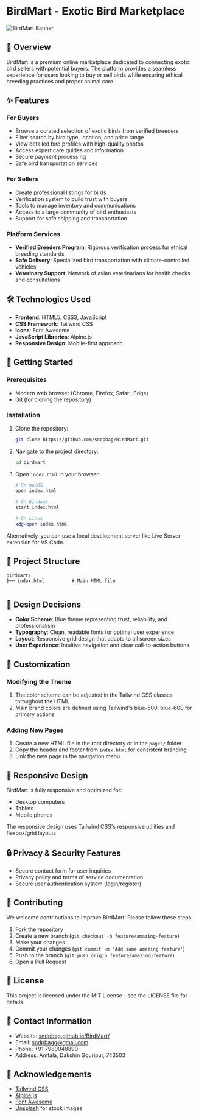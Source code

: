 # BirdMart - Exotic Bird Marketplace

![BirdMart Banner](./asset/web.png)

## 🦜 Overview

BirdMart is a premium online marketplace dedicated to connecting exotic bird sellers with potential buyers. The platform provides a seamless experience for users looking to buy or sell birds while ensuring ethical breeding practices and proper animal care.

## ✨ Features

### For Buyers
- Browse a curated selection of exotic birds from verified breeders
- Filter search by bird type, location, and price range
- View detailed bird profiles with high-quality photos
- Access expert care guides and information
- Secure payment processing
- Safe bird transportation services

### For Sellers
- Create professional listings for birds
- Verification system to build trust with buyers
- Tools to manage inventory and communications
- Access to a large community of bird enthusiasts
- Support for safe shipping and transportation

### Platform Services
- **Verified Breeders Program**: Rigorous verification process for ethical breeding standards
- **Safe Delivery**: Specialized bird transportation with climate-controlled vehicles
- **Veterinary Support**: Network of avian veterinarians for health checks and consultations

## 🛠️ Technologies Used

- **Frontend**: HTML5, CSS3, JavaScript
- **CSS Framework**: Tailwind CSS
- **Icons**: Font Awesome
- **JavaScript Libraries**: Alpine.js
- **Responsive Design**: Mobile-first approach

## 🚀 Getting Started

### Prerequisites
- Modern web browser (Chrome, Firefox, Safari, Edge)
- Git (for cloning the repository)

### Installation

1. Clone the repository:
   ```bash
   git clone https://github.com/sndpbag/BirdMart.git
   ```

2. Navigate to the project directory:
   ```bash
   cd birdmart
   ```

3. Open `index.html` in your browser:
   ```bash
   # On macOS
   open index.html
   
   # On Windows
   start index.html
   
   # On Linux
   xdg-open index.html
   ```

Alternatively, you can use a local development server like Live Server extension for VS Code.

## 📝 Project Structure

```
birdmart/
├── index.html          # Main HTML file
 
```

## 🎨 Design Decisions

- **Color Scheme**: Blue theme representing trust, reliability, and professionalism
- **Typography**: Clean, readable fonts for optimal user experience
- **Layout**: Responsive grid design that adapts to all screen sizes
- **User Experience**: Intuitive navigation and clear call-to-action buttons

## 🔧 Customization

### Modifying the Theme
1. The color scheme can be adjusted in the Tailwind CSS classes throughout the HTML
2. Main brand colors are defined using Tailwind's blue-500, blue-600 for primary actions

### Adding New Pages
1. Create a new HTML file in the root directory or in the `pages/` folder
2. Copy the header and footer from `index.html` for consistent branding
3. Link the new page in the navigation menu

## 📱 Responsive Design

BirdMart is fully responsive and optimized for:
- Desktop computers
- Tablets
- Mobile phones

The responsive design uses Tailwind CSS's responsive utilities and flexbox/grid layouts.

## 🔒 Privacy & Security Features

- Secure contact form for user inquiries
- Privacy policy and terms of service documentation
- Secure user authentication system (login/register)

## 🤝 Contributing

We welcome contributions to improve BirdMart! Please follow these steps:

1. Fork the repository
2. Create a new branch (`git checkout -b feature/amazing-feature`)
3. Make your changes
4. Commit your changes (`git commit -m 'Add some amazing feature'`)
5. Push to the branch (`git push origin feature/amazing-feature`)
6. Open a Pull Request

## 📄 License

This project is licensed under the MIT License - see the LICENSE file for details.

## 👥 Contact Information

- Website: [sndpbag.github.io/BirdMart/](https:sndpbag.github.io/BirdMart/)
- Email: sndpbagg@gmail.com
- Phone: +91 7980048890
- Address: Amtala, Dakshin Gouripur, 743503

## 🙏 Acknowledgements

- [Tailwind CSS](https://tailwindcss.com/)
- [Alpine.js](https://alpinejs.dev/)
- [Font Awesome](https://fontawesome.com/)
- [Unsplash](https://unsplash.com/) for stock images